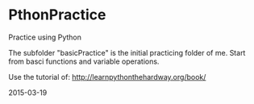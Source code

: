 PthonPractice
==============

Practice using Python

The subfolder "basicPractice" is the initial practicing folder of me.
Start from basci functions and variable operations.

Use the tutorial of:
http://learnpythonthehardway.org/book/

2015-03-19

